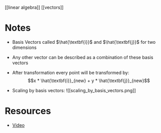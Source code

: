 [[linear algebra]]
[[vectors]]


# Notes
- Basis Vectors called $\hat{\textbf{i}}$ and $\hat{\textbf{j}}$ for two dimensions
- Any other vector can be described as a combination of these basis vectors
- After transformation every point will be transformed by:
$$x * \hat{\textbf{i}}_{new} + y * \hat{\textbf{j}}_{new}$$

- Scaling by basis vectors:
![[scaling_by_basis_vectors.png]]

# Resources
- [Video](https://www.youtube.com/watch?v=kYB8IZa5AuE&list=PLZHQObOWTQDPD3MizzM2xVFitgF8hE_ab&index=3)